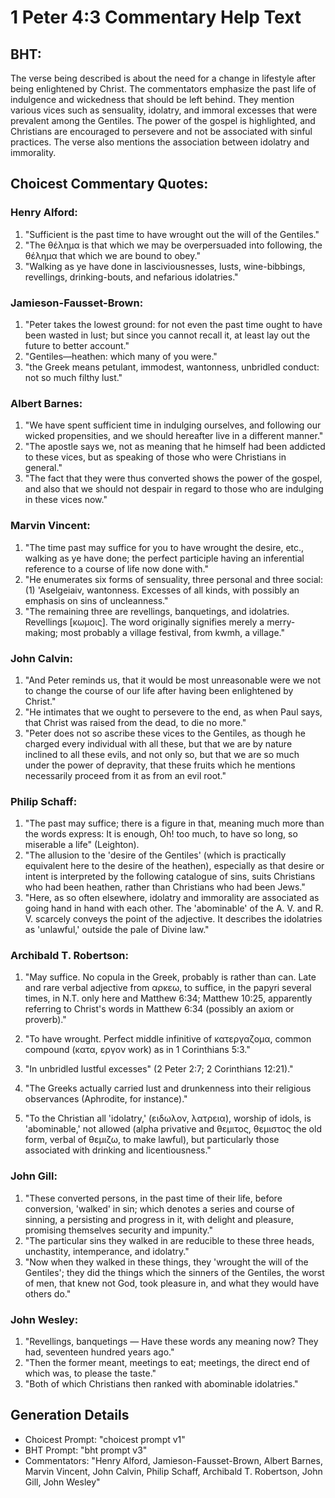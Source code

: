 # 1 Peter 4:3 Commentary Help Text

## BHT:
The verse being described is about the need for a change in lifestyle after being enlightened by Christ. The commentators emphasize the past life of indulgence and wickedness that should be left behind. They mention various vices such as sensuality, idolatry, and immoral excesses that were prevalent among the Gentiles. The power of the gospel is highlighted, and Christians are encouraged to persevere and not be associated with sinful practices. The verse also mentions the association between idolatry and immorality.

## Choicest Commentary Quotes:
### Henry Alford:
1. "Sufficient is the past time to have wrought out the will of the Gentiles." 
2. "The θέλημα is that which we may be overpersuaded into following, the θέλημα that which we are bound to obey." 
3. "Walking as ye have done in lasciviousnesses, lusts, wine-bibbings, revellings, drinking-bouts, and nefarious idolatries."

### Jamieson-Fausset-Brown:
1. "Peter takes the lowest ground: for not even the past time ought to have been wasted in lust; but since you cannot recall it, at least lay out the future to better account."
2. "Gentiles—heathen: which many of you were."
3. "the Greek means petulant, immodest, wantonness, unbridled conduct: not so much filthy lust."

### Albert Barnes:
1. "We have spent sufficient time in indulging ourselves, and following our wicked propensities, and we should hereafter live in a different manner."
2. "The apostle says we, not as meaning that he himself had been addicted to these vices, but as speaking of those who were Christians in general."
3. "The fact that they were thus converted shows the power of the gospel, and also that we should not despair in regard to those who are indulging in these vices now."

### Marvin Vincent:
1. "The time past may suffice for you to have wrought the desire, etc., walking as ye have done; the perfect participle having an inferential reference to a course of life now done with."
2. "He enumerates six forms of sensuality, three personal and three social: (1) 'Aselgeiaiv, wantonness. Excesses of all kinds, with possibly an emphasis on sins of uncleanness."
3. "The remaining three are revellings, banquetings, and idolatries. Revellings [κωμοις]. The word originally signifies merely a merry-making; most probably a village festival, from kwmh, a village."

### John Calvin:
1. "And Peter reminds us, that it would be most unreasonable were we not to change the course of our life after having been enlightened by Christ."
2. "He intimates that we ought to persevere to the end, as when Paul says, that Christ was raised from the dead, to die no more."
3. "Peter does not so ascribe these vices to the Gentiles, as though he charged every individual with all these, but that we are by nature inclined to all these evils, and not only so, but that we are so much under the power of depravity, that these fruits which he mentions necessarily proceed from it as from an evil root."

### Philip Schaff:
1. "The past may suffice; there is a figure in that, meaning much more than the words express: It is enough, Oh! too much, to have so long, so miserable a life" (Leighton).
2. "The allusion to the 'desire of the Gentiles' (which is practically equivalent here to the desire of the heathen), especially as that desire or intent is interpreted by the following catalogue of sins, suits Christians who had been heathen, rather than Christians who had been Jews."
3. "Here, as so often elsewhere, idolatry and immorality are associated as going hand in hand with each other. The 'abominable' of the A. V. and R. V. scarcely conveys the point of the adjective. It describes the idolatries as 'unlawful,' outside the pale of Divine law."

### Archibald T. Robertson:
1. "May suffice. No copula in the Greek, probably is rather than can. Late and rare verbal adjective from αρκεω, to suffice, in the papyri several times, in N.T. only here and Matthew 6:34; Matthew 10:25, apparently referring to Christ's words in Matthew 6:34 (possibly an axiom or proverb)."

2. "To have wrought. Perfect middle infinitive of κατεργαζομα, common compound (κατα, εργον work) as in 1 Corinthians 5:3."

3. "In unbridled lustful excesses" (2 Peter 2:7; 2 Corinthians 12:21)."

4. "The Greeks actually carried lust and drunkenness into their religious observances (Aphrodite, for instance)."

5. "To the Christian all 'idolatry,' (ειδωλον, λατρεια), worship of idols, is 'abominable,' not allowed (alpha privative and θεμιτος, θεμιστος the old form, verbal of θεμιζω, to make lawful), but particularly those associated with drinking and licentiousness."

### John Gill:
1. "These converted persons, in the past time of their life, before conversion, 'walked' in sin; which denotes a series and course of sinning, a persisting and progress in it, with delight and pleasure, promising themselves security and impunity."
2. "The particular sins they walked in are reducible to these three heads, unchastity, intemperance, and idolatry."
3. "Now when they walked in these things, they 'wrought the will of the Gentiles'; they did the things which the sinners of the Gentiles, the worst of men, that knew not God, took pleasure in, and what they would have others do."

### John Wesley:
1. "Revellings, banquetings — Have these words any meaning now? They had, seventeen hundred years ago."
2. "Then the former meant, meetings to eat; meetings, the direct end of which was, to please the taste."
3. "Both of which Christians then ranked with abominable idolatries."


## Generation Details
- Choicest Prompt: "choicest prompt v1"
- BHT Prompt: "bht prompt v3"
- Commentators: "Henry Alford, Jamieson-Fausset-Brown, Albert Barnes, Marvin Vincent, John Calvin, Philip Schaff, Archibald T. Robertson, John Gill, John Wesley"
